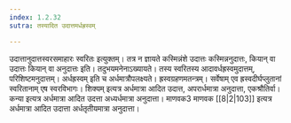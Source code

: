 ```yaml
---
index: 1.2.32
sutra: तस्यादित उदात्तमर्धह्रस्वम्

---
```

उदात्तानुदात्तस्वरसमाहारः स्वरितः इत्युक्तम्। तत्र न ज्ञायते कस्मिन्नंशे उदात्तः कस्मिन्ननुदात्तः, कियान् वा उदात्तः कियान् वा अनुदात्तः इति। तदुभयमनेनाऽख्यायते। तस्य स्वरितस्य आदावर्धह्रस्वमुदात्तम्, परिशिष्टमनुदात्तम्। अर्धह्रस्वम् इति च अर्धमात्रौपलक्ष्यते। ह्रस्वग्रहणमतन्त्रम्। सर्वेषाम् एव ह्रस्वदीर्घप्लुतानां स्वरितानाम् एष स्वरविभागः। शिक्यम् इत्यत्र अर्धमात्रा आदित उदात्त, अपरार्धमात्रा अनुदात्ता, एकश्रौतिर्वा। कन्या इत्यत्र अर्धमात्रा आदित उदत्ता अध्यर्धमात्रा अनुदात्ता। माणवक3 माणवक [[8|2|103]] इत्यत्र अर्धमात्रा आदित उदात्ता अर्धतृतीयमात्रा अनुदात्ता।